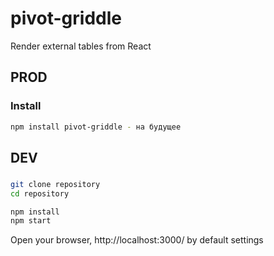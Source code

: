 # pivot-griddle

Render external tables from React

## PROD
### Install

```sh
npm install pivot-griddle - на будущее
```
## DEV
###

```sh
git clone repository
cd repository
```

```sh
npm install
npm start
```

Open your browser, http://localhost:3000/ by default settings


